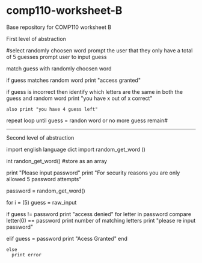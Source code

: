 # comp110-worksheet-B
Base repository for COMP110 worksheet B

First level of abstraction

#select randomly choosen word
prompt the user that they only have a total of 5 guesses 
prompt user to input guess

match guess with randomly choosen word 

if guess matches random word 
	print "access granted"
	
if guess is incorrect then 
	identify which letters are the same in both the guess and random word 
	print "you have x out of x correct"
	
	also print "you have 4 guess left"
	
repeat loop until guess = randon word or no more guess remain#

-------------------------------------------------
Second level of abstraction


import english language dict
import random_get_word ()

int randon_get_word() #store as an array

print "Please input password"
print "For security reasons you are only allowed 5 password attempts"

password = random_get_word()

for i = (5)
   guess = raw_input
 
   if guess != password 
     print "access denied"
     for letter in password 
	 compare letter(0) == password 
     print number of matching letters
	 print "please re input password"
	 
   elif guess = password
      print "Acess Granted"
      end 
	  
	else 
	  print error
